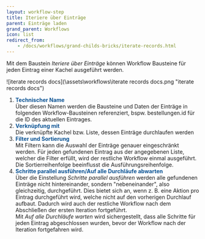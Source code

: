 ```yaml
---
layout: workflow-step
title: Iteriere über Einträge
parent: Einträge laden
grand_parent: Workflows
icon: list
redirect_from:
    - /docs/workflows/grand-childs-bricks/iterate-records.html
---
```


Mit dem Baustein _Iteriere über Einträge_ können Workflow Bausteine für jeden Eintrag einer Kachel ausgeführt werden.

![iterate records docs](\assets\workflows\iterate records docs.png "iterate records docs")

1. <span style="color:#0b5394">**Technischer Name**</span>  
   Über diesen Namen werden die Bausteine und Daten der Einträge in folgenden Workflow-Bausteinen referenziert, bspw. bestellungen.id für die ID des aktuellen Eintrages.
2. <span style="color:#0b5394">**Verknüpfung mit**</span>  
   Die verknüpfte Kachel bzw. Liste, dessen Einträge durchlaufen werden
3. <span style="color:#0b5394">**Filter und Sortierung**</span>  
   Mit Filtern kann die Auswahl der Einträge genauer eingeschränkt werden. Für jeden gefundenen Eintrag aus der angegebenen Liste, welcher die Filter erfüllt, wird der restliche Workflow einmal ausgeführt.
   Die Sortierreihenfolge beeinflusst die Ausführungsreihenfolge.
4. <span style="color:#0b5394">**Schritte parallel ausführen/Auf alle Durchläufe abwarten**</span>  
   Über die Einstellung _Schritte parallel ausführen_ werden alle gefundenen Einträge nicht hintereinander,
   sondern "nebeneinander", also gleichzeitig, durchgeführt. Dies bietet sich an, wenn z. B. eine Aktion pro Eintrag durchgeführt wird, welche nicht auf den vorherigen Durchlauf aufbaut. Dadurch wird auch der restliche Workflow nach dem Abschließen der ersten Iteration fortgeführt.  
   Mit _Auf alle Durchläufe warten_ wird sichergestellt, dass alle Schritte für jeden Eintrag abgeschlossen wurden, bevor der Workflow nach der Iteration fortgefahren wird.
